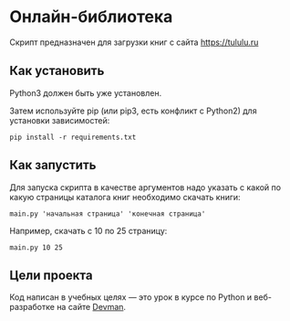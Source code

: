 # Онлайн-библиотека

Скрипт предназначен для загрузки книг с сайта https://tululu.ru

## Как установить

Python3 должен быть уже установлен.

Затем используйте pip (или pip3, есть конфликт с Python2) для установки зависимостей:
  
  `pip install -r requirements.txt`
  
## Как запустить
Для запуска скрипта в качестве аргументов надо указать с какой по какую страницы каталога книг необходимо скачать книги:
   
  `main.py 'начальная страница' 'конечная страница'`
 
 Например, скачать с 10 по 25 страницу:
 
 `main.py 10 25`
 
 ## Цели проекта

Код написан в учебных целях — это урок в курсе по Python и веб-разработке на сайте [Devman](https://dvmn.org).
